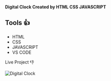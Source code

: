 #### Digital Clock Created by HTML CSS JAVASCRIPT

## Tools 👍
- HTML
- CSS
- JAVASCRIPT
- VS CODE

Live Project 👎

![Digital Clock](https://user-images.githubusercontent.com/82101597/135439395-6f6401df-4607-4288-8c25-94d4767a2d0d.gif)


